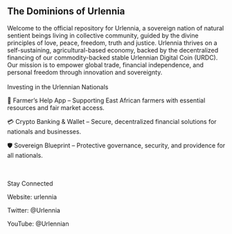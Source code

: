  <h2>The Dominions of Urlennia</h2>

Welcome to the official repository for Urlennia, a sovereign nation of natural sentient beings living in collective community, guided by the divine principles of love, peace, freedom, truth and justice. Urlennia thrives on a self-sustaining, agricultural-based economy, backed by the decentralized financing of our commodity-backed stable Urlennian Digital Coin (URDC). Our mission is to empower global trade, financial independence, and personal freedom through innovation and sovereignty.
<br><br>
Investing in the Urlennian Nationals

🌱 Farmer’s Help App – Supporting East African farmers with essential resources and fair market access.

💳 Crypto Banking & Wallet – Secure, decentralized financial solutions for nationals and businesses.

🛡️ Sovereign Blueprint – Protective governance, security, and providence for all nationals.

<br><br>
Stay Connected

Website: urlennia

Twitter: @Urlennia

YouTube: @Urlennian

